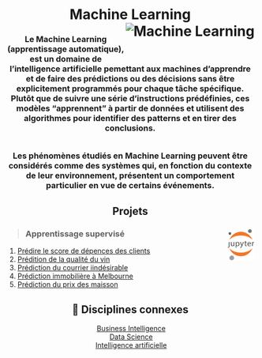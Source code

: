 <h1 align="center"><b>Machine Learning</b> <a href="https://github.com/MiKL5/artificialIntelligence"><img src="./assets/atomic              ML.png" alt="Machine Learning" align="right" height="64px"></a></h1>

<h3 align="center">Le Machine Learning (apprentissage automatique), est un domaine de l’intelligence artificielle pemettant aux machines d’apprendre et de faire des prédictions ou des décisions sans être explicitement programmés pour chaque tâche spécifique. Plutôt que de suivre une série d’instructions prédéfinies, ces modèles “apprennent” à partir de données et utilisent des algorithmes pour identifier des patterns et en tirer des conclusions.<br><br>

Les phénomènes étudiés en Machine Learning peuvent être considérés comme des systèmes qui, en fonction du contexte de leur environnement, présentent un comportement particulier en vue de certains événements.</h3>

<div align="center">

## **Projets**

</div>

> ### **Apprentissage supervisé** <a href="#"><img align="right" src="https://github.com/MiKL5/devAppli/raw/master/assets/images/Jupyter.svg" alt="Jupyter notebook" height="64px"></a>
1. [Prédire le score de dépences des clients](projects/spendingScore)
2. [Prédition de la qualité du vin](projects/wineQuality)
3. [Prédiction du courrier iindésirable](projects/spam)
4. [Prédiction immobilière à Melbourne](projects/melbourne)
5. [Prédiction du prix des maisson](projects/house)
<!-- 6. [Prédiction du prix des maisson](projects/california) <kbd>_Soon_</kbd> -->

<div align="center">

## 🔗 Disciplines connexes
<a href="https://github.com/MiKL5/Business_Intelligence/"><img scr="https://github.com/MiKL5/Business_Intelligence/tree/master/assets/atomicBi.png" height="14px" align="center"></a> [Business Intelligence](https://github.com/MiKL5/BI/)  
<a href="https://github.com/MiKL5/machineLearning/"><img scr="https://github.com/MiKL5/machineLearning/tree/master/assets/atomicML.png" height="14px" align="center"></a> [Data Science](https://github.com/MiKL5/DS)  
<a href="https://github.com/MiKL5/Artificial_Intelligence/"><img scr="https://github.com/MiKL5/Artificial_Intelligence/tree/master/assets/atomicAI.png" height="14px" align="center"></a> [Intelligence artificielle](https://github.com/MiKL5/Artificial_Intelligence)  
<!-- [IOT and AIoT](https://github.com/MiKL5/aiot)  -->
<!-- [Robotique](https://github.com/MiKL5/robotics)   -->